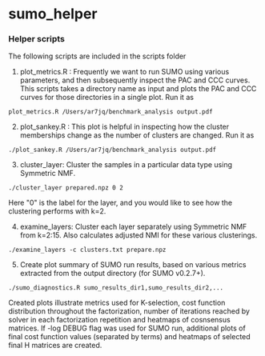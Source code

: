 # sumo_helper

### Helper scripts

The following scripts are included in the scripts folder

1. plot_metrics.R : Frequently we want to run SUMO using various parameters, and then subsequently inspect the PAC and CCC curves. This scripts takes a directory name as input and plots the PAC and CCC curves for those directories in a single plot. Run it as
```
plot_metrics.R /Users/ar7jq/benchmark_analysis output.pdf
```

2. plot_sankey.R : This plot is helpful in inspecting how the cluster memberships change as the number of clusters are changed. Run it as 

```
./plot_sankey.R /Users/ar7jq/benchmark_analysis output.pdf
```

3. cluster_layer: Cluster the samples in a particular data type using Symmetric NMF.

```
./cluster_layer prepared.npz 0 2
```

Here "0" is the label for the layer, and you would like to see how the clustering performs with k=2.

4. examine_layers: Cluster each layer separately using Symmetric NMF from k=2:15. Also calculates adjusted NMI for these various clusterings.

```
./examine_layers -c clusters.txt prepare.npz
```

5. Create plot summary of SUMO run results, based on various metrics extracted from the output directory (for SUMO v0.2.7+).

```
./sumo_diagnostics.R sumo_results_dir1,sumo_results_dir2,...
```
Created plots illustrate metrics used for K-selection, cost function distribution throughout the factorization, number of iterations reached by solver in each factorization repetition and heatmaps of cosnsensus matrices.
If -log DEBUG flag was used for SUMO run, additional plots of final cost function values (separated by terms) and heatmaps of selected final H matrices are created.
